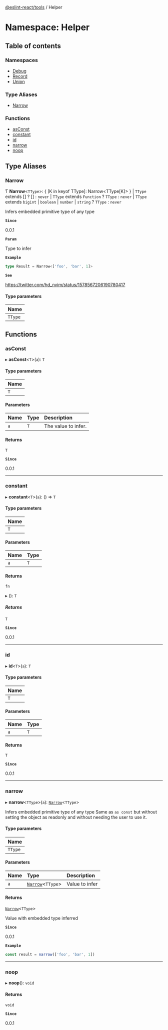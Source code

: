 [@eslint-react/tools](../README.md) / Helper

# Namespace: Helper

## Table of contents

### Namespaces

- [Debug](Helper.Debug.md)
- [Record](Helper.Record.md)
- [Union](Helper.Union.md)

### Type Aliases

- [Narrow](Helper.md#narrow)

### Functions

- [asConst](Helper.md#asconst)
- [constant](Helper.md#constant)
- [id](Helper.md#id)
- [narrow](Helper.md#narrow-1)
- [noop](Helper.md#noop)

## Type Aliases

### Narrow

Ƭ **Narrow**\<`TType`\>: \{ [K in keyof TType]: Narrow\<TType[K]\> } \| `TType` extends [] ? [] : `never` \| `TType` extends `Function` ? `TType` : `never` \| `TType` extends `bigint` \| `boolean` \| `number` \| `string` ? `TType` : `never`

Infers embedded primitive type of any type

**`Since`**

0.0.1

**`Param`**

Type to infer

**`Example`**

```ts
type Result = Narrow<['foo', 'bar', 1]>
```

**`See`**

https://twitter.com/hd_nvim/status/1578567206190780417

#### Type parameters

| Name |
| :------ |
| `TType` |

## Functions

### asConst

▸ **asConst**\<`T`\>(`a`): `T`

#### Type parameters

| Name |
| :------ |
| `T` |

#### Parameters

| Name | Type | Description |
| :------ | :------ | :------ |
| `a` | `T` | The value to infer. |

#### Returns

`T`

**`Since`**

0.0.1

___

### constant

▸ **constant**\<`T`\>(`a`): () => `T`

#### Type parameters

| Name |
| :------ |
| `T` |

#### Parameters

| Name | Type |
| :------ | :------ |
| `a` | `T` |

#### Returns

`fn`

▸ (): `T`

##### Returns

`T`

**`Since`**

0.0.1

___

### id

▸ **id**\<`T`\>(`a`): `T`

#### Type parameters

| Name |
| :------ |
| `T` |

#### Parameters

| Name | Type |
| :------ | :------ |
| `a` | `T` |

#### Returns

`T`

**`Since`**

0.0.1

___

### narrow

▸ **narrow**\<`TType`\>(`a`): [`Narrow`](Helper.md#narrow)\<`TType`\>

Infers embedded primitive type of any type
Same as `as const` but without setting the object as readonly and without needing the user to use it.

#### Type parameters

| Name |
| :------ |
| `TType` |

#### Parameters

| Name | Type | Description |
| :------ | :------ | :------ |
| `a` | [`Narrow`](Helper.md#narrow)\<`TType`\> | Value to infer |

#### Returns

[`Narrow`](Helper.md#narrow)\<`TType`\>

Value with embedded type inferred

**`Since`**

0.0.1

**`Example`**

```ts
const result = narrow(['foo', 'bar', 1])
```

___

### noop

▸ **noop**(): `void`

#### Returns

`void`

**`Since`**

0.0.1
